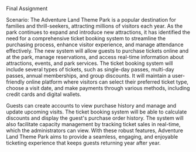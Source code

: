 Final Assignment

Scenario:
The Adventure Land Theme Park is a popular destination for families and thrill-seekers, attracting millions of visitors each year. As the park continues to expand and introduce new attractions, it has identified the need for a comprehensive ticket booking system to streamline the purchasing process, enhance visitor experience, and manage attendance effectively.
The new system will allow guests to purchase tickets online and at the park, manage reservations, and access real-time information about attractions, events, and park services. The ticket booking system will include several types of tickets, such as single-day passes, multi-day passes, annual memberships, and group discounts. It will maintain a user-friendly online platform where visitors can select their preferred ticket type, choose a visit date, and make payments through various methods, including credit cards and digital wallets.

Guests can create accounts to view purchase history and manage and update upcoming visits. The ticket booking system will be able to calculate discounts and display the guest's purchase order history. The system will also facilitate capacity management by tracking ticket sales in real-time, which the administrators can view. With these robust features, Adventure Land Theme Park aims to provide a seamless, engaging, and enjoyable ticketing experience that keeps guests returning year after year.

